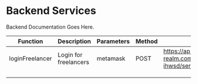 # Backend Services

Backend Documentation Goes Here.


| Function        | Description            | Parameters | Method | URL                                                                                                                                       |
|-----------------|------------------------|------------|--------|-------------------------------------------------------------------------------------------------------------------------------------------|
| loginFreelancer | Login for freelancers  | metamask   | POST   | https://ap-southeast-1.aws.webhooks.mongodb-realm.com/api/client/v2.0/app/whiz-ihwsd/service/freelancers/incoming_webhook/loginFreelancer |
|                 |                        |            |        |                                                                                                                                           |
|                 |                        |            |        |                                                                                                                                           |
|                 |                        |            |        |                                                                                                                                           |
